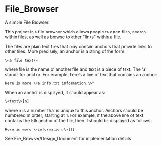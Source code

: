 # File_Browser
A simple File Browser.

This project is a file browser which allows people to open files, search within files, as well as browse to other "links" within a file. 

The files are plain text files that may contain anchors that provide
links to other files. More precisely, an anchor is a string of the form:

	\<a file text\>

where file is the name of another file and text is a piece of text. The 'a' stands for anchor.
For example, here’s a line of text that contains an anchor:

    Here is more \<a info.txt information.\>"

When an anchor is displayed, it should appear as:

	\<text\>[n]

where n is a number that is unique to this anchor. Anchors should be
numbered in order, starting at 1. For example, if the above line of text
contains the 5th anchor of the file, then it should be displayed as follows:

    Here is more \<information.\>[5]

See File_Browser/Design_Document for implementation details
